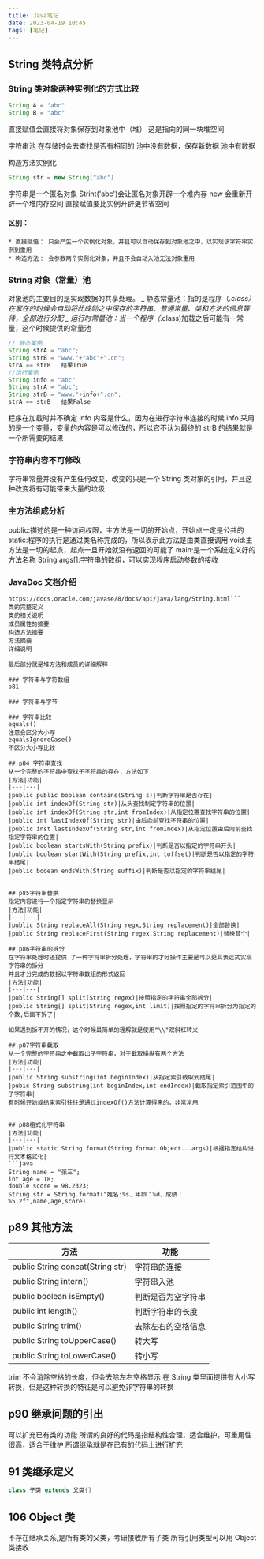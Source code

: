 ```yaml
---
title: Java笔记
date: 2023-04-19 10:45
tags: [笔记]
---
```


## String 类特点分析

### String 类对象两种实例化的方式比较

```java
String A = "abc"
String B = "abc"
```

直接赋值会直接将对象保存到对象池中（堆）
这是指向的同一块堆空间

字符串池
在存储时会去查找是否有相同的
池中没有数据，保存新数据
池中有数据

构造方法实例化

```java
String str = new String("abc")
```

字符串是一个匿名对象
Strint('abc')会让匿名对象开辟一个堆内存
new 会重新开辟一个堆内存空间
直接赋值要比实例开辟更节省空间

#### 区别：

    * 直接赋值： 只会产生一个实例化对象，并且可以自动保存到对象池之中，以实现该字符串实例到重用
    * 构造方法： 会参数两个实例化对象，并且不会自动入池无法对象重用

### String 对象（常量）池

对象池的主要目的是实现数据的共享处理。
_ 静态常量池：指的是程序（_.class）在家在的时候会自动将此成勋之中保存的字符串、普通常量、类和方法的信息等待，全部进行分配
_ 运行时常量池：当一个程序（_.class)加载之后可能有一常量，这个时候提供的常量池

```Java
// 静态案例
String strA = "abc";
String strB = "www."+"abc"+".cn";
strA == strB   结果True
//运行案例
String info = "abc"
String strA = "abc";
String strB = "www."+info+".cn";
strA == strB   结果False
```

程序在加载时并不确定 info 内容是什么，因为在进行字符串连接的时候 info 采用的是一个变量，变量的内容是可以修改的，所以它不认为最终的 strB 的结果就是一个所需要的结果

### 字符串内容不可修改

字符串常量并没有产生任何改变，改变的只是一个 String 类对象的引用，并且这种改变将有可能带来大量的垃圾

### 主方法组成分析

public:描述的是一种访问权限，主方法是一切的开始点，开始点一定是公共的
static:程序的执行是通过类名称完成的，所以表示此方法是由类直接调用
void:主方法是一切的起点，起点一旦开始就没有返回的可能了
main:是一个系统定义好的方法名称
String args[]:字符串的数组，可以实现程序启动参数的接收

### JavaDoc 文档介绍

````
https://docs.oracle.com/javase/8/docs/api/java/lang/String.html```
类的完整定义
类的相关说明
成员属性的摘要
构造方法摘要
方法摘要
详细说明

最后部分就是堆方法和成员的详细解释

### 字符串与字符数组
p81

### 字符串与字节

### 字符串比较
equals()
注意会区分大小写
equalsIgnoreCase()
不区分大小写比较

## p84 字符串查找
从一个完整的字符串中查找子字符串的存在，方法如下
|方法|功能|
|---|---|
|public public boolean contains(String s)|判断字符串是否存在|
|public int indexOf(String str)|从头查找制定字符串的位置|
|public int indexOf(String str,int fromIndex)|从指定位置查找字符串的位置|
|public int lastIndexOf(String str)|由后向前查找字符串的位置|
|public inst lastIndexOf(String str,int fromIndex)|从指定位置由后向前查找指定字符串的位置|
|public boolean startsWith(String prefix)|判断是否以指定的字符串开头|
|public boolean startWith(String prefix,int toffset)|判断是否以指定的字符串结尾|
|public booean endsWith(String suffix)|判断是否以指定的字符串结尾|


## p85字符串替换
指定内容进行一个指定字符串的替换显示
|方法|功能|
|---|---|
|public String replaceAll(String regx,String replacement)|全部替换|
|public String replaceFirst(String regex,String replacement)|替换首个|

## p86字符串的拆分
在字符串处理时还提供 了一种字符串拆分处理，字符串的才分操作主要是可以更具表达式实现字符串的拆分
并且才分完成的数据以字符串数组的形式返回
|方法|功能|
|---|---|
|public String[] split(String regex)|按照指定的字符串全部拆分|
|public String[] split(String regex,int limit)|按照指定的字符串拆分为指定的个数,后面不拆了|

如果遇到拆不开的情况，这个时候最简单的理解就是使用"\\"双斜杠转义

## p87字符串截取
从一个完整的字符串之中截取出子字符串，对于截取操纵有两个方法
|方法|功能|
|---|---|
|public String substring(int beginIndex)|从指定索引截取到结尾|
|pubic String substring(int beginIndex,int endIndex)|截取指定索引范围中的子字符串|
有时候开始或结束索引往往是通过indexOf()方法计算得来的，非常常用


## p88格式化字符串
|方法|功能|
|---|---|
|public static String format(String format,Object...args)|根据指定结构进行文本格式化|
```java
String name = "张三";
int age = 18;
double score = 98.2323;
String str = String.format("姓名:%s、年龄：%d、成绩：%5.2f",name,age,score)
````

## p89 其他方法

| 方法                             | 功能               |
| -------------------------------- | ------------------ |
| public String concat(String str) | 字符串的连接       |
| public String intern()           | 字符串入池         |
| public boolean isEmpty()         | 判断是否为空字符串 |
| public int length()              | 判断字符串的长度   |
| public String trim()             | 去除左右的空格信息 |
| public String toUpperCase()      | 转大写             |
| public String toLowerCase()      | 转小写             |

trim 不会消除空格的长度，但会去除左右空格显示
在 String 类里面提供有大小写转换，但是这种转换的特征是可以避免非字符串的转换

## p90 继承问题的引出

可以扩充已有类的功能
所谓的良好的代码是指结构性合理，适合维护，可重用性很高，适合于维护
所谓继承就是在已有的代码上进行扩充

## 91 类继承定义

```java
class 子类 extends 父类{}
```

## 106 Object 类

不存在继承关系,是所有类的父类，考研接收所有子类
所有引用类型可以用 Object 类接收
